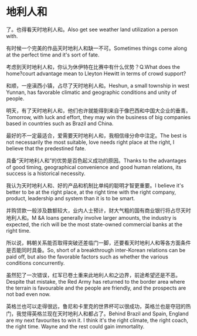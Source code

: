 # 地利人和

<p><span class="chinese">了。也得看天时地利人和。</span><span class="english">Also get see weather land utilization a person with.</span></p>

<p><span class="chinese">有时候一个完美的作品天时地利人和缺一不可。</span><span class="english">Sometimes things come along at the perfect time and it's sort of fate.</span></p>

<p><span class="chinese">考虑到天时地利人和，你认为休伊特在比赛中有什么优势？</span><span class="english">Q.What does the home?court advantage mean to Lleyton Hewitt in terms of crowd support?</span></p>

<p><span class="chinese">和顺，一座滇西小镇，占尽了天时地利人和。</span><span class="english">Heshun, a small township in west Yunnan, has favorable climatic and geographic conditions and unity of people.</span></p>

<p><span class="chinese">明天，有了天时地利人和，他们也许就能得到来自于像巴西和中国大企业的垂青。</span><span class="english">Tomorrow, with luck and effort, they may win the business of big companies based in countries such as Brazil and China.</span></p>

<p><span class="chinese">最好的不一定最适合，爱需要天时地利人和，我相信缘分命中注定。</span><span class="english">The best is not necessarily the most suitable, love needs right place at the right, I believe that the predestined fate.</span></p>

<p><span class="chinese">具备“天时地利人和”的优势是百色起义成功的原因。</span><span class="english">Thanks to the advantages of good timing, geographical convenience and good human relations, its success is a historical necessity.</span></p>

<p><span class="chinese">我认为天时地利人和、好的产品和机制比单纯的聪明才智更重要。</span><span class="english">I believe it's better to be at the right place, at the right time with the right company, product, leadership and system than it is to be smart.</span></p>

<p><span class="chinese">并购贷款一般涉及数额较大，业内人士预计，财大气粗的国有商业银行将占尽天时地利人和。</span><span class="english">M &A loans generally involve larger amounts, the industry is expected, the rich will be the most state-owned commercial banks at the right time.</span></p>

<p><span class="chinese">所以说，韩朝关系能否取得突破还差临门一脚，还要看天时地利人和等各方面条件是否能同时具备。</span><span class="english">So, short of a breakthrough inter-Korean relations can be paid off, but also the favorable factors such as whether the various conditions concurrently.</span></p>

<p><span class="chinese">虽然犯了一次错误，红军已卷土重来此地利人和之边界，前途希望还是不恶。</span><span class="english">Despite that mistake, the Red Army has returned to the border area where the terrain is favourable and the people are friendly, and the prospects are not bad even now.</span></p>

<p><span class="chinese">英格兰也可以走得很远，鲁尼和卡里克的世界杯可以很成功，英格兰也是夺冠的热门，我觉得英格兰现在天时地利人和都占了。</span><span class="english">Behind Brazil and Spain, England are my next favourites to win it. I think it's the right climate, the right coach, the right time. Wayne and the rest could gain immortality.</span></p>

